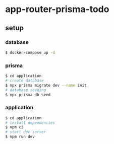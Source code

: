 # app-router-prisma-todo

## setup

### database
```bash
$ docker-compose up -d
```

### prisma
```bash
$ cd application
# create database
$ npx prisma migrate dev --name init
# database seeding
$ npx prisma db seed
```

### application
```bash
$ cd application
# install dependencies
$ npm ci
# start dev server
$ npm run dev
```